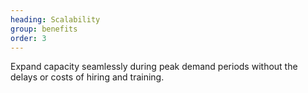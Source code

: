 ```yaml
---
heading: Scalability
group: benefits
order: 3
---
```


Expand capacity seamlessly during peak demand periods without the delays or costs of hiring and training.
